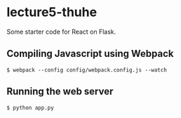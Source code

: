 # lecture5-thuhe

Some starter code for React on Flask.

## Compiling Javascript using Webpack

```$ webpack --config config/webpack.config.js --watch```

## Running the web server

```$ python app.py```